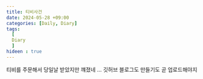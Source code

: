 ```yaml
---
title: 티비사건
date: 2024-05-28 +09:00
categories: [Daily, Diary]
tags:
  [
  Diary 
  ]
hideen : true
---
```


티비를 주문해서 당일날 받았지만 꺠졌네 ... 깃허브 블로그도 만들기도 곧 업로드해야지